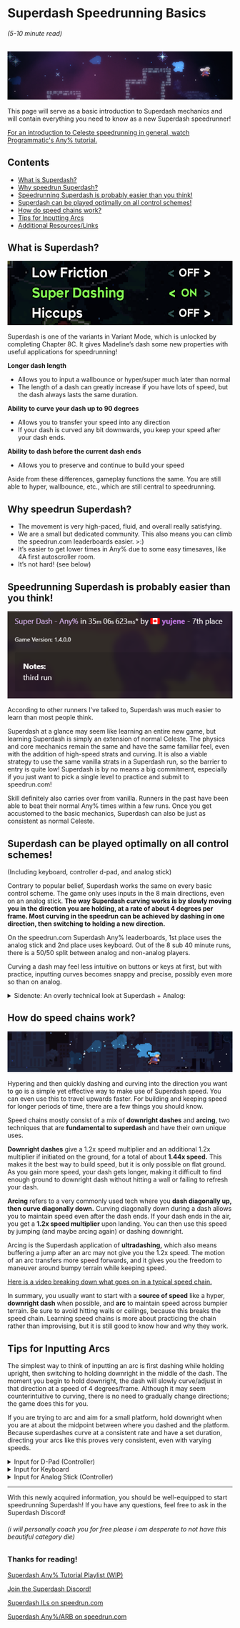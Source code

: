 # Superdash Speedrunning Basics
###### (5-10 minute read)

<img src="https://github.com/kivkivov/Celeste-Superdash-Resources/blob/main/(media)/basics/header.png"/>

This page will serve as a basic introduction to Superdash mechanics and will contain everything you need to know as a new Superdash speedrunner!

[For an introduction to Celeste speedrunning in general, watch Programmatic's Any% tutorial.](https://www.youtube.com/watch?v=Dqu0LBj8nUc)
## Contents
- [What is Superdash?](#what-is-superdash)
- [Why speedrun Superdash?](#why-speedrun-superdash)
- [Speedrunning Superdash is probably easier than you think!](#speedrunning-superdash-is-probably-easier-than-you-think)
- [Superdash can be played optimally on all control schemes!](#superdash-can-be-played-optimally-on-all-control-schemes)
- [How do speed chains work?](#how-do-speed-chains-work)
- [Tips for Inputting Arcs](#tips-for-inputting-arcs)
- [Additional Resources/Links](#thanks-for-reading)


## What is Superdash?

<img src="https://github.com/kivkivov/Celeste-Superdash-Resources/blob/main/(media)/basics/variants.PNG" width="579" height="144"/>

Superdash is one of the variants in Variant Mode, which is unlocked by completing Chapter 8C. 
It gives Madeline’s dash some new properties with useful applications for speedrunning!

**Longer dash length**
- Allows you to input a wallbounce or hyper/super much later than normal
- The length of a dash can greatly increase if you have lots of speed, but the dash always lasts the same duration.

**Ability to curve your dash up to 90 degrees**
- Allows you to transfer your speed into any direction
- If your dash is curved any bit downwards, you keep your speed after your dash ends.

**Ability to dash before the current dash ends**
- Allows you to preserve and continue to build your speed

Aside from these differences, gameplay functions the same. You are still able to hyper, wallbounce, etc., which are still central to speedrunning.

## Why speedrun Superdash?
- The movement is very high-paced, fluid, and overall really satisfying.
- We are a small but dedicated community. This also means you can climb the speedrun.com leaderboards easier. >:)
- It’s easier to get lower times in Any% due to some easy timesaves, like 4A first autoscroller room.
- It’s not hard! (see below)

## Speedrunning Superdash is probably easier than you think!

<img src="https://github.com/kivkivov/Celeste-Superdash-Resources/blob/main/(media)/basics/free.PNG"/>

According to other runners I’ve talked to, Superdash was much easier to learn than most people think.

Superdash at a glance may seem like learning an entire new game, but learning Superdash is simply an extension of normal Celeste. The physics and core mechanics remain the same and have the same familiar feel, even with the addition of high-speed strats and curving. It is also a viable strategy to use the same vanilla strats in a Superdash run, so the barrier to entry is quite low! Superdash is by no means a big commitment, especially if you just want to pick a single level to practice and submit to speedrun.com!

Skill definitely also carries over from vanilla. Runners in the past have been able to beat their normal Any% times within a few runs. Once you get accustomed to the basic mechanics, Superdash can also be just as consistent as normal Celeste.

## Superdash can be played optimally on all control schemes!

(Including keyboard, controller d-pad, and analog stick)

Contrary to popular belief, Superdash works the same on every basic control scheme. The game only uses inputs in the 8 main directions, even on an analog stick. **The way Superdash curving works is by slowly moving you in the direction you are holding, at a rate of about 4 degrees per frame. Most curving in the speedrun can be achieved by dashing in one direction, then switching to holding a new direction.**

On the speedrun.com Superdash Any% leaderboards, 1st place uses the analog stick and 2nd place uses keyboard. Out of the 8 sub 40 minute runs, there is a 50/50 split between analog and non-analog players. 

Curving a dash may feel less intuitive on buttons or keys at first, but with practice, inputting curves becomes snappy and precise, possibly even more so than on analog.

<details>
<summary>Sidenote: An overly technical look at Superdash + Analog:</summary>
  
The only use of analog movement (besides feathers of course) in Superdash TASes is to do a reverse ultrahop 1 frame faster than normal. This is done by curving a left dash downward with a down input that is angled slightly right of directly downwards. This allows you to then curve right (because it is now within ~90 degrees of difference) while reversing the hyper, maintaining the ultrahop boost. By the way, reverse ultrahops are not even humanly viable. Analog is clearly broken for Superdash guys!!!

[Here is the original explanation of how analog is used in TASing.]()

Basically, although the game converts analog directions to digital ones for movement, it checks for some properties of the dash separately in their original analog form. This is also the reason why the analog stick was capable of easy upwards demodashes before Update 1.4.0.0 introduced an in-game demo button, which now allows all control schemes to input easy upwards demodashes.
</details>

## How do speed chains work?

<img src="https://github.com/kivkivov/Celeste-Superdash-Resources/blob/main/(media)/basics/arc.png"/>


Hypering and then quickly dashing and curving into the direction you want to go is a simple yet effective way to make use of Superdash speed. You can even use this to travel upwards faster.  For building and keeping speed for longer periods of time, there are a few things you should know.

Speed chains mostly consist of a mix of **downright dashes** and **arcing**, two techniques that are **fundamental to superdash** and have their own unique uses.

**Downright dashes** give a 1.2x speed multiplier and an additional 1.2x multiplier if initiated on the ground, for a total of about **1.44x speed.** This makes it the best way to build speed, but it is only possible on flat ground. As you gain more speed, your dash gets longer, making it difficult to find enough ground to downright dash without hitting a wall or failing to refresh your dash.

**Arcing** refers to a very commonly used tech where you **dash diagonally up, then curve diagonally down.** Curving diagonally down during a dash allows you to maintain speed even after the dash ends. If your dash ends in the air, you get a **1.2x speed multiplier** upon landing. You can then use this speed by jumping (and maybe arcing again) or dashing downright. 

Arcing is the Superdash application of **ultradashing,** which also means buffering a jump after an arc may not give you the 1.2x speed. The motion of an arc transfers more speed forwards, and it gives you the freedom to maneuver around bumpy terrain while keeping speed. 

[Here is a video breaking down what goes on in a typical speed chain.]()

In summary, you usually want to start with a **source of speed** like a hyper, **downright dash** when possible, and **arc** to maintain speed across bumpier terrain. Be sure to avoid hitting walls or ceilings, because this breaks the speed chain. Learning speed chains is more about practicing the chain rather than improvising, but it is still good to know how and why they work.

## Tips for Inputting Arcs
The simplest way to think of inputting an arc is first dashing while holding upright, then switching to holding downright in the middle of the dash. The moment you begin to hold downright, the dash will slowly curve/adjust in that direction at a speed of 4 degrees/frame. Although it may seem counterintuitive to curving, there is no need to gradually change directions; the game does this for you. 

If you are trying to arc and aim for a small platform, hold downright when you are at about the midpoint between where you dashed and the platform. Because superdashes curve at a consistent rate and have a set duration, directing your arcs like this proves very consistent, even with varying speeds.

<details>
<summary>Input for D-Pad (Controller)</summary>
  
Hold upright, let go of up while continuing to hold right, then roll your thumb downward to hit down as well.
</details>

<details>
<summary>Input for Keyboard</summary>
  
Hold upright, continue to hold right, and move the middle finger from up to down.
  
This might be different depending on which fingers you prefer to use, but the general idea is to switch from up to down while holding forward.
  
</details>

<details>
<summary>Input for Analog Stick (Controller)</summary>

Perform a quick quarter-circle motion from upright to downright. Superdashes do not use analog angles, so there is no need to move the stick gradually.
</details>

***

With this newly acquired information, you should be well-equipped to start speedrunning Superdash! If you have any questions, feel free to ask in the Superdash Discord! 

###### (i will personally coach you for free please i am desperate to not have this beautiful category die)

### Thanks for reading!

[Superdash Any% Tutorial Playlist (WIP)](https://www.youtube.com/playlist?list=PLUg8OPRIDJlIzqEgb6w8EDb_KBkyAa70e)

[Join the Superdash Discord!](https://discord.gg/ZGRt3bdMp2)

[Superdash ILs on speedrun.com](https://www.speedrun.com/celeste_category_extensions/levels)

[Superdash Any%/ARB on speedrun.com](https://www.speedrun.com/celeste_category_extensions#Super_Dash)




